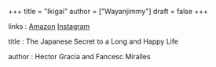 +++
title = "Ikigai"
author = ["Wayanjimmy"]
draft = false
+++

links
: [Amazon](https://www.amazon.com/Ikigai-Japanese-Secret-Long-Happy/dp/0143130722) [Instagram](https://www.instagram.com/ikigaibook/)

title
: The Japanese Secret to a Long and Happy Life

author
: Hector Gracia and Fancesc Miralles

